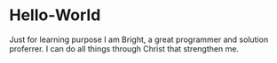 # Hello-World
Just for learning purpose
I am Bright, a great programmer and solution proferrer. I can do all things through Christ that strengthen me.
